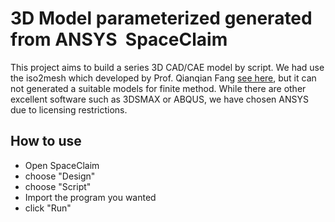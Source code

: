 # 3D Model parameterized generated from ANSYS  SpaceClaim
This project aims to build a series 3D CAD/CAE model by script. We had use the iso2mesh which developed by Prof. Qianqian Fang [see here](https://iso2mesh.sourceforge.net/cgi-bin/index.cgi/), but it can not generated a suitable models for finite method.  While there are other excellent software such as 3DSMAX or ABQUS, we have chosen ANSYS due to licensing restrictions.
## How to use
- Open SpaceClaim
- choose "Design"
- choose "Script"
- Import the program you wanted
- click "Run"  

